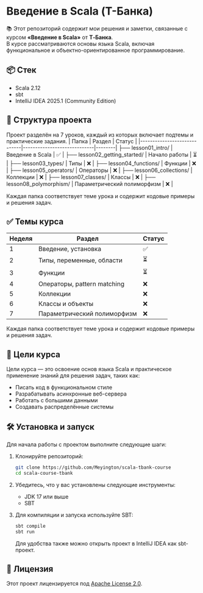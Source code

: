# Введение в Scala (Т-Банка)

📚 Этот репозиторий содержит мои решения и заметки, связанные с курсом **«Введение в Scala»** от **Т‑Банка**.  
В курсе рассматриваются основы языка Scala, включая функциональное и объектно-ориентированное программирование.


## 📦 Стек

- Scala 2.12
- sbt
- IntelliJ IDEA 2025.1 (Community Edition)

## 📂 Структура проекта

Проект разделён на 7 уроков, каждый из которых включает подтемы и практические задания.
| Папка                       | Раздел                      | Статус |
|-----------------------------|-----------------------------|--------|
├── lesson01_intro/           | Введение в Scala            | ✅ |
├── lesson02_getting_started/ | Начало работы               | ⏳ |
├── lesson03_types/           | Типы                        | ❌ |
├── lesson04_functions/       | Функции                     | ❌ |
├── lesson05_operators/       | Операторы                   | ❌ |
├── lesson06_collections/     | Коллекции                   | ❌ |
├── lesson07_classes/         | Классы                      | ❌ |
├── lesson08_polymorphism/    | Параметрический полиморфизм | ❌ |

Каждая папка соответствует теме урока и содержит кодовые примеры и решения задач.

## ✅ Темы курса

| Неделя | Раздел                     | Статус     |
|--------|----------------------------|------------|
| 1      | Введение, установка        | ✅ |
| 2      | Типы, переменные, области  | ⏳ |
| 3      | Функции                    | ⏳ |
| 4      | Операторы, pattern matching| ❌ |
| 5      | Коллекции                  | ❌ |
| 6      | Классы и объекты           | ❌ |
| 7      | Параметрический полиморфизм| ❌ |

Каждая папка соответствует теме урока и содержит кодовые примеры и решения задач.


## 🧠 Цели курса

Цели курса — это освоение основ языка Scala и практическое применение знаний для решения задач, таких как:

- Писать код в функциональном стиле
- Разрабатывать асинхронные веб-сервера
- Работать с большими данными
- Создавать распределённые системы

## 🛠️ Установка и запуск

Для начала работы с проектом выполните следующие шаги:

1. Клонируйте репозиторий:

    ```bash
    git clone https://github.com/Meyington/scala-tbank-course
    cd scala-course-tbank
    ```

2. Убедитесь, что у вас установлены следующие инструменты:

    - JDK 17 или выше
    - SBT

3. Для компиляции и запуска используйте SBT:

    ```bash
    sbt compile
    sbt run
    ```

    Для удобства также можно открыть проект в IntelliJ IDEA как sbt-проект.

## 📄 Лицензия

Этот проект лицензируется под [Apache License 2.0](https://www.apache.org/licenses/LICENSE-2.0).


